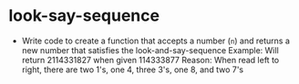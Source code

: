 # look-say-sequence

* Write code to create a function that accepts a number (`n`) and returns a new number that satisfies the look-and-say-sequence
Example: Will return 2114331827 when given 114333877
Reason: When read left to right, there are two 1's, one 4, three 3's, one 8, and two 7's